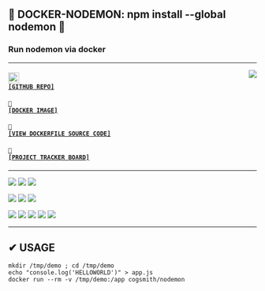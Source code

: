 ## 🐳 DOCKER-NODEMON: npm install --global nodemon 🐳
### Run nodemon via docker

---

<a href='https://github.com/cogsmith/docker-nodemon'><img src='https://github-readme-stats.vercel.app/api/pin/?username=cogsmith&repo=docker-nodemon' align='right'></a>

#### <code><a href='https://github.com/cogsmith/docker-nodemon'><img src='https://github.githubassets.com/images/icons/emoji/octocat.png' width='22'> [GITHUB REPO]</a></code>

#### <code><a href='https://hub.docker.com/r/cogsmith/docker-nodemon'>🐳 [DOCKER IMAGE]</a></code>

#### <code><a href='https://github.com/cogsmith/docker-nodemon/blob/main/Dockerfile'>🧾 [VIEW DOCKERFILE SOURCE CODE]</a></code>

#### <code><a href='https://github.com/cogsmith/docker-nodemon/projects/1'>📅 [PROJECT TRACKER BOARD]</a></code>

---

[![](https://shields.io/github/package-json/v/cogsmith/docker-nodemon?label=codebase)](http://github.com)
[![](https://shields.io/github/last-commit/cogsmith/docker-nodemon)](http://github.com)
[![](https://github.com/cogsmith/docker-nodemon/actions/workflows/DEVKING_CHECK.yml/badge.svg)](http://github.com)

[![](https://shields.io/github/v/release/cogsmith/docker-nodemon?label=latest+release)](http://github.com)
[![](https://shields.io/github/release-date/cogsmith/docker-nodemon?color=blue)](http://github.com)
[![](https://shields.io/github/commits-since/cogsmith/docker-nodemon/latest)](http://github.com)
<!-- [![](https://shields.io/github/commit-activity/m/cogsmith/docker-nodemon)](http://github.com) -->

[![](https://shields.io/github/license/cogsmith/docker-nodemon?color=lightgray)](http://github.com)
[![](https://shields.io/github/languages/code-size/cogsmith/docker-nodemon)](http://github.com)
[![](https://shields.io/github/repo-size/cogsmith/docker-nodemon)](http://github.com)
[![](https://shields.io/docker/image-size/cogsmith/docker-nodemon?sort=date&label=docker+size)](http://github.com)
[![](https://shields.io/github/issues-raw/cogsmith/docker-nodemon)](http://github.com)

---

## ✔ USAGE

    mkdir /tmp/demo ; cd /tmp/demo
    echo "console.log('HELLOWORLD')" > app.js
    docker run --rm -v /tmp/demo:/app cogsmith/nodemon